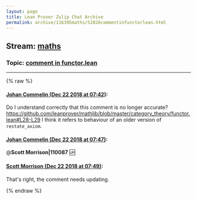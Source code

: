 ```yaml
---
layout: page
title: Lean Prover Zulip Chat Archive 
permalink: archive/116395maths/52026commentinfunctorlean.html
---
```


## Stream: [maths](index.html)
### Topic: [comment in functor.lean](52026commentinfunctorlean.html)

---


{% raw %}
#### [ Johan Commelin (Dec 22 2018 at 07:42)](https://leanprover.zulipchat.com/#narrow/stream/116395-maths/topic/comment%20in%20functor.lean/near/152378512):
Do I understand correctly that this comment is no longer accurate?
https://github.com/leanprover/mathlib/blob/master/category_theory/functor.lean#L28-L29
I think it refers to behaviour of an older version of `restate_axiom`.

#### [ Johan Commelin (Dec 22 2018 at 07:47)](https://leanprover.zulipchat.com/#narrow/stream/116395-maths/topic/comment%20in%20functor.lean/near/152378630):
@**Scott Morrison|110087** :up:

#### [ Scott Morrison (Dec 22 2018 at 07:49)](https://leanprover.zulipchat.com/#narrow/stream/116395-maths/topic/comment%20in%20functor.lean/near/152378687):
That's right, the comment needs updating.


{% endraw %}

